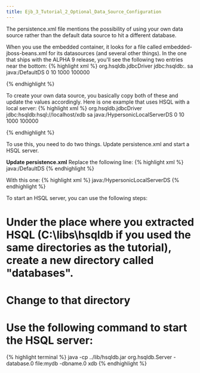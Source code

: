 ```yaml
---
title: Ejb_3_Tutorial_2_Optional_Data_Source_Configuration
---
```

The persistence.xml file mentions the possibility of using your own data source rather than the default data source to hit a different database.

When you use the embedded container, it looks for a file called embedded-jboss-beans.xml for its datasources (and several other things). In the one that ships with the ALPHA 9 release, you'll see the following two entries near the bottom:
{% highlight xml %}
   <bean name="DefaultDSBootstrap"
         class="org.jboss.resource.adapter.jdbc.local.LocalTxDataSource">
      <property name="driverClass">org.hsqldb.jdbcDriver</property>
      <property name="connectionURL">jdbc:hsqldb:.</property>
      <property name="userName">sa</property>
      <property name="jndiName">java:/DefaultDS</property>
      <property name="minSize">0</property>
      <property name="maxSize">10</property>
      <property name="blockingTimeout">1000</property>
      <property name="idleTimeout">100000</property>
      <property name="transactionManager">
          <inject bean="TransactionManager"/>
      </property>
      <property name="cachedConnectionManager">
          <inject bean="CachedConnectionManager"/>
      </property>
      <property name="initialContextProperties">
          <inject bean="InitialContextProperties"/>
      </property>
   </bean>

   <bean name="DefaultDS" class="java.lang.Object">
      <constructor factoryMethod="getDatasource">
         <factory bean="DefaultDSBootstrap"/>
      </constructor>
   </bean>
{% endhighlight %}

To create your own data source, you basically copy both of these and update the values accordingly. Here is one example that uses HSQL with a local server:
{% highlight xml %}
   <bean name="HypersonicLocalServerDSBootstrap" 
         class="org.jboss.resource.adapter.jdbc.local.LocalTxDataSource">
      <property name="driverClass">org.hsqldb.jdbcDriver</property>
      <property name="connectionURL">jdbc:hsqldb:hsql://localhost/xdb</property>
      <property name="userName">sa</property>
      <property name="jndiName">java:/HypersonicLocalServerDS</property>
      <property name="minSize">0</property>
      <property name="maxSize">10</property>
      <property name="blockingTimeout">1000</property>
      <property name="idleTimeout">100000</property>
      <property name="transactionManager">
          <inject bean="TransactionManager"/>
      </property>
      <property name="cachedConnectionManager">
          <inject bean="CachedConnectionManager"/>
      </property>
      <property name="initialContextProperties">
          <inject bean="InitialContextProperties"/>
      </property>
   </bean>
   
   <bean name="HypersonicLocalServerDS" class="java.lang.Object">
      <constructor factoryMethod="getDatasource">
         <factory bean="HypersonicLocalServerDSBootstrap"/>
      </constructor>
   </bean>
{% endhighlight %}

To use this, you need to do two things. Update persistence.xml and start a HSQL server.

**Update persistence.xml**
Replace the following line:
{% highlight xml %}
<jta-data-source>java:/DefaultDS</jta-data-source>
{% endhighlight %}

With this one:
{% highlight xml %}
<jta-data-source>java:/HypersonicLocalServerDS</jta-data-source>
{% endhighlight %}

To start an HSQL server, you can use the following steps:
# Under the place where you extracted HSQL (C:\libs\hsqldb if you used the same directories as the tutorial), create a new directory called "databases".
# Change to that directory
# Use the following command to start the HSQL server:
{% highlight terminal %}
java -cp ../lib/hsqldb.jar org.hsqldb.Server -database.0 file:mydb -dbname.0 xdb
{% endhighlight %}
